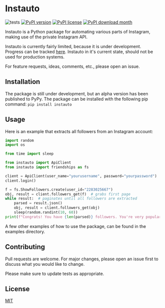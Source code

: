 # Instauto
![tests](https://github.com/stanvanrooy/instauto/workflows/tests/badge.svg)
[![PyPI version](https://badge.fury.io/py/instauto.svg)](https://badge.fury.io/py/instauto)
[![PyPI license](https://img.shields.io/pypi/l/instauto)](https://pypi.python.org/project/instauto/)
[![PyPI download month](https://img.shields.io/pypi/dw/instauto)](https://pypi.org/project/instauto/)


Instauto is a Python package for automating various parts of Instagram, making use of the private Instagram API.

Instauto is currently fairly limited, because it is under development. Progress can be tracked [here](https://github.com/stanvanrooy/instauto/projects/1).
Instauto in it's current state, should not be used for production systems.

For feature requests, ideas, comments, etc., please open an issue. 

## Installation
The package is still under development, but an alpha version has been published to PyPy. The package can be installed with the following pip command:
```pip install instauto```

## Usage
Here is an example that extracts all followers from an Instagram account: 

```python
import random
import os

from time import sleep

from instauto import ApiClient
from instauto import friendships as fs

client = ApiClient(user_name="yourusername", password="yourpassword")
client.login()

f = fs.ShowFollowers.create(user_id="2283025667")
obj, result = client.followers_get(f)  # grabs first page
while result:  # paginates until all followers are extracted
    parsed = result.json()
    obj, result = client.followers_get(obj)
    sleep(random.randint(10, 60))
print(f"Congrats! You have {len(parsed)} followers. You're very popular!")
```
A few other examples of how to use the package, can be found in the examples directory.

## Contributing
Pull requests are welcome. For major changes, please open an issue first to discuss what you would like to change.

Please make sure to update tests as appropriate.

## License
[MIT](https://choosealicense.com/licenses/mit/)
